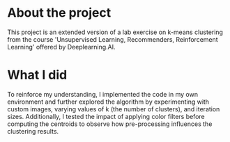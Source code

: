 # About the project
This project is an extended version of a lab exercise on k-means clustering from the course
'Unsupervised Learning, Recommenders, Reinforcement Learning' offered by Deeplearning.AI.

# What I did
To reinforce my understanding, I implemented the code in my own environment
and further explored the algorithm by experimenting with custom images,
varying values of k (the number of clusters), and iteration sizes.
Additionally, I tested the impact of applying color filters before computing the centroids
to observe how pre-processing influences the clustering results.